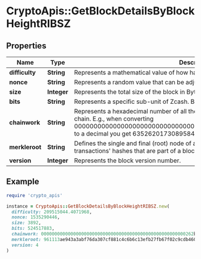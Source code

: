 # CryptoApis::GetBlockDetailsByBlockHeightRIBSZ

## Properties

| Name | Type | Description | Notes |
| ---- | ---- | ----------- | ----- |
| **difficulty** | **String** | Represents a mathematical value of how hard it is to find a valid hash for this block. |  |
| **nonce** | **String** | Represents a random value that can be adjusted to satisfy the Proof of Work. |  |
| **size** | **Integer** | Represents the total size of the block in Bytes. |  |
| **bits** | **String** | Represents a specific sub-unit of Zcash. Bits have two-decimal precision |  |
| **chainwork** | **String** | Represents a hexadecimal number of all the hashes necessary to produce the current chain. E.g., when converting 0000000000000000000000000000000000000000000086859f7a841475b236fd to a decimal you get 635262017308958427068157 hashes, or 635262 exahashes. |  |
| **merkleroot** | **String** | Defines the single and final (root) node of a Merkle tree. It is the combined hash of all transactions&#39; hashes that are part of a blockchain block. |  |
| **version** | **Integer** | Represents the block version number. |  |

## Example

```ruby
require 'crypto_apis'

instance = CryptoApis::GetBlockDetailsByBlockHeightRIBSZ.new(
  difficulty: 209515044.4071968,
  nonce: 1535290446,
  size: 3892,
  bits: 524517883,
  chainwork: 000000000000000000000000000000000000000000000000000000262b072797,
  merkleroot: 961113ae943a3abf76da307cf881c4c6b6c13efb27fb67f02c9cdb46029848e8,
  version: 4
)
```

